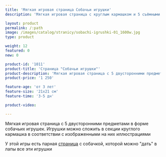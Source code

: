 ```yaml
---
title: 'Мягкая игровая страница Собачьи игрушки'
description: 'Мягкая игровая страница с круглым кармашком и 5 съёмными предметами в форме собачьих игрушек'

layout: product
permalink: /:path
image: /images/catalog/stranicy/sobachi-igrushki-01_1600w.jpg
type: product

weight: 12
featured: 0
new: 0

product-id: '1011'
product-title: 'Страница "Собачьи игрушки"'
product-description: 'Мягкая игровая страница с 5 двусторонними предметами в форме собачьих игрушек. Игрушки можно сложить в секции круглого кармашка в соответствии с изображенными на них иллюстрациями<br /><br />У этой игры есть парная [страница](/stranicy/sobachka) с собачкой, которой можно "дать" в лапы все эти игрушки'
product-price: '1 250'

feature-age: 'от 3 лет'
feature-size: '21х21 см'
feature-time: '3-5 дн'

product-video: 

---
```

Мягкая игровая страница с 5 двусторонними предметами в форме собачьих игрушек. Игрушки можно сложить в секции круглого кармашка в соответствии с изображенными на них иллюстрациями

У этой игры есть парная [страница](/stranicy/sobachka) с собачкой, которой можно "дать" в лапы все эти игрушки